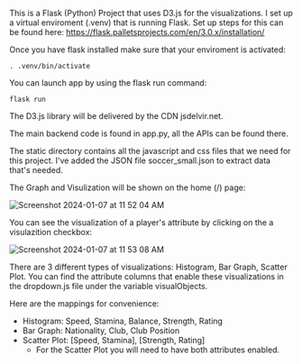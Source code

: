 This is a Flask (Python) Project that uses D3.js for the visualizations. 
I set up a virtual enviroment (.venv) that is running Flask.
Set up steps for this can be found here: https://flask.palletsprojects.com/en/3.0.x/installation/

Once you have flask installed make sure that your enviroment is activated:
```
. .venv/bin/activate
```
You can launch app by using the flask run command:
```
flask run
```
The D3.js library will be delivered by the CDN jsdelvir.net.

The main backend code is found in app.py, all the APIs can be found there. 

The static directory contains all the javascript and css files that we need for this project.
I've added the JSON file soccer_small.json  to extract data that's needed.

The Graph and Visulization will be shown on the home (/) page:

![Screenshot 2024-01-07 at 11 52 04 AM](https://github.com/echujon/uofu-webproject/assets/2402634/27c37764-4c67-46b0-8ce3-6477735a419a)

You can see the visualization of a player's attribute by clicking on the a visulazition checkbox:

![Screenshot 2024-01-07 at 11 53 08 AM](https://github.com/echujon/uofu-webproject/assets/2402634/7f1046bd-a172-4c17-8221-8c372b0d4968)

There are 3 different types of visualizations: Histogram, Bar Graph, Scatter Plot.
You can find the attribute columns that enable these visualizations in the dropdown.js file under the variable visualObjects.

Here are the mappings for convenience:
* Histogram: Speed, Stamina, Balance, Strength, Rating
* Bar Graph: Nationality, Club, Club Position
* Scatter Plot: [Speed, Stamina], [Strength, Rating]
  * For the Scatter Plot you will need to have both attributes enabled.
